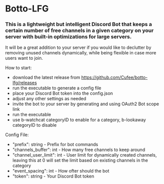 # Botto-LFG
### This is a lightweight but intelligent Discord Bot that keeps a certain number of free channels in a given category on your server with built-in optimizations for large servers.
It will be a great addition to your server if you would like to declutter by removing unused channels dynamically, while being flexible in case more users want to join.

How to start:
* download the latest release from https://github.com/Cufee/botto-lfg/releases
* run the executable to generate a config file
* place your Discord Bot token into the config.json
* adjust any other settings as needed
* invite the bot to your server by generating and using OAuth2 Bot scope link
* run the executable
* use b-watchcat categoryID to enable for a category, b-lookaway categoryID to disable

Config File:
 * "prefix": string - Prefix for bot commands
 * "channels_buffer": int - How many free channels to keep around
 * "channel_user_limit": int - User limit for dynamically created channels, leaving this at 0 will set the limit based on existing channels in the category
 * "event_spacing": int - How ofter should the bot 
 * "token": string - Your Discord Bot token
